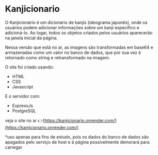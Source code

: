 # Kanjicionario

O Kanjicionário é um dicionário de kanjis (ideograma japonês), onde os usuários podem adicionar informações sobre um kanji específico e adicioná-lo. Ao logar, todos os objetos criados pelos usuários aparecerão na janela inicial da página.

Nessa versão que está no ar, as imagens são transformadas em base64 e armazenadas como um valor no banco de dados, que por sua vez é retornado como string e retransformado na imagem.
 
O site foi criado usando:
* HTML
* CSS
* Javascript

E o servidor com:
* ExpressJs
* PostgreSQL


veja o site no ar 👉[https://kanjicionario.onrender.com/](https://kanjicionario.onrender.com/)



*uso apenas para fins de estudo, pois os dados do banco de dados são apagados pelo serviço de host e à página possívelmente demorará para carregar
